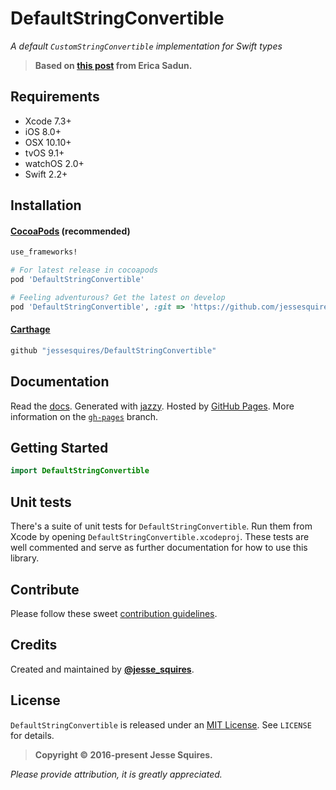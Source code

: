 # DefaultStringConvertible

*A default `CustomStringConvertible` implementation for Swift types*

> **Based on [this post](http://ericasadun.com/2016/04/18/default-reflection/) from Erica Sadun.**

## Requirements

* Xcode 7.3+
* iOS 8.0+
* OSX 10.10+
* tvOS 9.1+
* watchOS 2.0+
* Swift 2.2+

## Installation

#### [CocoaPods](http://cocoapods.org) (recommended)

````ruby
use_frameworks!

# For latest release in cocoapods
pod 'DefaultStringConvertible'

# Feeling adventurous? Get the latest on develop
pod 'DefaultStringConvertible', :git => 'https://github.com/jessesquires/DefaultStringConvertible.git', :branch => 'develop'
````

#### [Carthage](https://github.com/Carthage/Carthage)

````bash
github "jessesquires/DefaultStringConvertible"
````

## Documentation

Read the [docs][docsLink]. Generated with [jazzy](https://github.com/realm/jazzy). Hosted by [GitHub Pages](https://pages.github.com). More information on the [`gh-pages`](https://github.com/jessesquires/DefaultStringConvertible/tree/gh-pages) branch.

## Getting Started

````swift
import DefaultStringConvertible
````

## Unit tests

There's a suite of unit tests for `DefaultStringConvertible`. Run them from Xcode by opening `DefaultStringConvertible.xcodeproj`. These tests are well commented and serve as further documentation for how to use this library.

## Contribute

Please follow these sweet [contribution guidelines](https://github.com/jessesquires/HowToContribute).

## Credits

Created and maintained by [**@jesse_squires**](https://twitter.com/jesse_squires).

## License

`DefaultStringConvertible` is released under an [MIT License][mitLink]. See `LICENSE` for details.

>**Copyright &copy; 2016-present Jesse Squires.**

*Please provide attribution, it is greatly appreciated.*

[podLink]:https://cocoapods.org/pods/DefaultStringConvertible
[docsLink]:http://www.jessesquires.com/DefaultStringConvertible
[mitLink]:http://opensource.org/licenses/MIT
